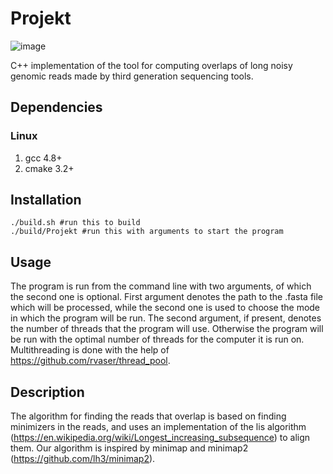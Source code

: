 # Projekt

![image](https://travis-ci.org/TimNo1/Projekt.svg?branch=minimizer)

C++ implementation of the tool for computing overlaps of long noisy genomic reads made by third generation sequencing tools.

## Dependencies

### Linux

1. gcc 4.8+
2. cmake 3.2+

## Installation
```shell
./build.sh #run this to build
./build/Projekt #run this with arguments to start the program
```

## Usage

The program is run from the command line with two arguments, of which the second one is optional. First argument denotes the path to the .fasta file which will be processed, while the second one is used to choose the mode in which the program will be run. The second argument, if present, denotes the number of threads that the program will use. Otherwise the program will be run with the optimal number of threads for the computer it is run on. Multithreading is done with the help of https://github.com/rvaser/thread_pool.

## Description

The algorithm for finding the reads that overlap is based on finding minimizers in the reads, and uses an implementation of the lis algorithm (https://en.wikipedia.org/wiki/Longest_increasing_subsequence) to align them. Our algorithm is inspired by minimap and minimap2 (https://github.com/lh3/minimap2).
